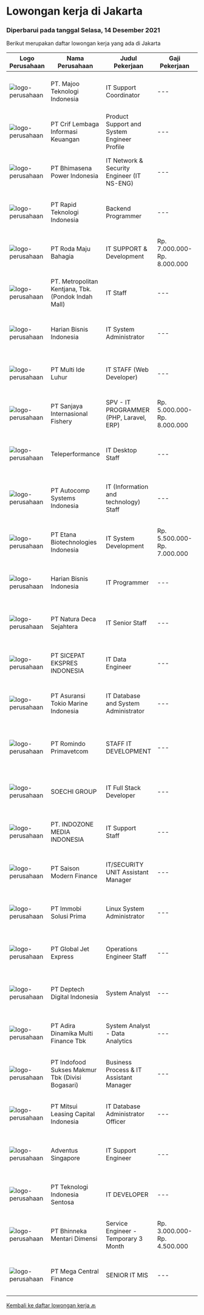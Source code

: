 
  # Lowongan kerja di Jakarta

  ### Diperbarui pada tanggal Selasa, 14 Desember 2021

  Berikut merupakan daftar lowongan kerja yang ada di Jakarta

  |Logo Perusahaan | Nama Perusahaan | Judul Pekerjaan | Gaji Pekerjaan | Lokasi | Deskripsi | Tanggal diunggah | Pranala |
  | -------------- | --------------- | --------------- | --------- | --------- | -------------- | ------- | ----------- |
  |![logo-perusahaan](https://image-service-cdn.seek.com.au/2a2c8a948d223cf92abbc34c9b4e6cee325386db/ee4dce1061f3f616224767ad58cb2fc751b8d2dc)|PT. Majoo Teknologi Indonesia|IT Support Coordinator|---|Jakarta Raya|Yang harus kamu lakukan:1. Mengelola dan memonitor fungsi seluruh alat kerja yang dibutuhkan perusahaan2. Instalasi, konfigurasi, monitoring, dan...|Senin, 13 Desember 2021|https://www.jobstreet.co.id/id/job/it-support-coordinator-3718927?token=0~ef3b8472-3d84-4f8c-abe5-6510a09b2d89&sectionRank=1&jobId=jobstreet-id-job-3718927|
|![logo-perusahaan](https://image-service-cdn.seek.com.au/0549fbcd9701cb8a641b2aef41bfcd14779d3cb0/ee4dce1061f3f616224767ad58cb2fc751b8d2dc)|PT Crif Lembaga Informasi Keuangan|Product Support and System Engineer Profile|---|Jakarta Selatan|Job RoleThe candidate will join IT team that has the responsibility to manage business critical services. Candidate will be able to understand...|Senin, 13 Desember 2021|https://www.jobstreet.co.id/id/job/product-support-and-system-engineer-profile-3711062?token=0~ef3b8472-3d84-4f8c-abe5-6510a09b2d89&sectionRank=2&jobId=jobstreet-id-job-3711062|
|![logo-perusahaan](https://image-service-cdn.seek.com.au/89a17f54ee49c30488508e84e1ab2c9275e38c7f/ee4dce1061f3f616224767ad58cb2fc751b8d2dc)|PT Bhimasena Power Indonesia|IT Network & Security Engineer (IT NS-ENG)|---|Jakarta Raya|Responsibility : Establishes networking environment by designing system configuration; directing system installation; defining, documenting, and...|Senin, 13 Desember 2021|https://www.jobstreet.co.id/id/job/it-network-security-engineer-it-ns-eng-3718925?token=0~ef3b8472-3d84-4f8c-abe5-6510a09b2d89&sectionRank=3&jobId=jobstreet-id-job-3718925|
|![logo-perusahaan](https://image-service-cdn.seek.com.au/88f4054dbd394dc5ff51e8984796ce31b7f23ebb/ee4dce1061f3f616224767ad58cb2fc751b8d2dc)|PT Rapid Teknologi Indonesia|Backend Programmer|---|Jakarta Raya|Requirements: Fresh Graduate from IT majors or equivalent Experience in coding with any kind of programming languages knowledged in GraphQL is a plus...|Senin, 13 Desember 2021|https://www.jobstreet.co.id/id/job/backend-programmer-3719595?token=0~ef3b8472-3d84-4f8c-abe5-6510a09b2d89&sectionRank=4&jobId=jobstreet-id-job-3719595|
|![logo-perusahaan](https://image-service-cdn.seek.com.au/44ee31c0233c3e0cd0f886ed340602ae49fddf76/ee4dce1061f3f616224767ad58cb2fc751b8d2dc)|PT Roda Maju Bahagia|IT SUPPORT & Development|Rp. 7.000.000-Rp. 8.000.000|Jakarta Raya|Qualifications :1.      Age maximum 28 years old.2.      2-3 years of relevant working experience, preferably from SIenvironment3.      Strong problem...|Senin, 13 Desember 2021|https://www.jobstreet.co.id/id/job/it-support-development-3719439?token=0~ef3b8472-3d84-4f8c-abe5-6510a09b2d89&sectionRank=5&jobId=jobstreet-id-job-3719439|
|![logo-perusahaan](https://image-service-cdn.seek.com.au/6c52e076a4ce5c097254fd14ca26a9edc51e16c1/ee4dce1061f3f616224767ad58cb2fc751b8d2dc)|PT. Metropolitan Kentjana, Tbk. (Pondok Indah Mall)|IT Staff|---|Jakarta Selatan|Melakukan pemeliharaan Software dan hardware komputer Menginstalasi software dan hardware komputer Menginstalasi dan mengkonfigurasi infrastuktur...|Minggu, 12 Desember 2021|https://www.jobstreet.co.id/id/job/it-staff-3718582?token=0~ef3b8472-3d84-4f8c-abe5-6510a09b2d89&sectionRank=6&jobId=jobstreet-id-job-3718582|
|![logo-perusahaan](https://image-service-cdn.seek.com.au/5af97bc6e1344b495e23db32ec67a974cb67ab46/ee4dce1061f3f616224767ad58cb2fc751b8d2dc)|Harian Bisnis Indonesia|IT System Administrator|---|Jakarta Pusat|Deskripsi Pekerjaan: Melakukan instalasi yang berhubungan dengan server yaitu OS System, Web Server Apache / NGINX, PHP, MySQL dan semua yang...|Senin, 13 Desember 2021|https://www.jobstreet.co.id/id/job/it-system-administrator-3719640?token=0~ef3b8472-3d84-4f8c-abe5-6510a09b2d89&sectionRank=7&jobId=jobstreet-id-job-3719640|
|![logo-perusahaan](https://image-service-cdn.seek.com.au/d18ae7b06d307dcb17ff5c96e2209af9c7d4cddc/ee4dce1061f3f616224767ad58cb2fc751b8d2dc)|PT Multi Ide Luhur|IT STAFF (Web Developer)|---|Jakarta Selatan|Bachelor Degree (Computer Science / IT), with a minimum GPA of 3.00 Minimum 2 Years working experiences as IT Developer Fresh Graduate are welcome to...|Senin, 13 Desember 2021|https://www.jobstreet.co.id/id/job/it-staff-web-developer-3719345?token=0~ef3b8472-3d84-4f8c-abe5-6510a09b2d89&sectionRank=8&jobId=jobstreet-id-job-3719345|
|![logo-perusahaan](https://image-service-cdn.seek.com.au/a1c58cdc39fad9eafd64d9795162fdd8995b2489/ee4dce1061f3f616224767ad58cb2fc751b8d2dc)|PT Sanjaya Internasional Fishery|SPV - IT PROGRAMMER (PHP, Laravel, ERP)|Rp. 5.000.000-Rp. 8.000.000|Jakarta Utara|Qualifications : Expert in programming languages: HTML, PHP (Laravel &amp; Codeigniter Framework), CSS, &amp; Javascript. Familiar with database...|Minggu, 12 Desember 2021|https://www.jobstreet.co.id/id/job/spv-it-programmer-php-laravel-erp-3703477?token=0~ef3b8472-3d84-4f8c-abe5-6510a09b2d89&sectionRank=9&jobId=jobstreet-id-job-3703477|
|![logo-perusahaan](https://image-service-cdn.seek.com.au/d99766a649e00531b08c4eb8bc4dc379f3e74942/ee4dce1061f3f616224767ad58cb2fc751b8d2dc)|Teleperformance|IT Desktop Staff|---|Jakarta Raya|Job Descriptions :Delivering implementation and provide on site PC and printer troubleshootingJob Qualifications :·        Bachelor’s degree in...|Senin, 13 Desember 2021|https://www.jobstreet.co.id/id/job/it-desktop-staff-3719871?token=0~ef3b8472-3d84-4f8c-abe5-6510a09b2d89&sectionRank=10&jobId=jobstreet-id-job-3719871|
|![logo-perusahaan](https://image-service-cdn.seek.com.au/8f36cd2ed37adde064608cb74bc00a961fec8219/ee4dce1061f3f616224767ad58cb2fc751b8d2dc)|PT Autocomp Systems Indonesia|IT  (Information and technology) Staff|---|Jakarta Raya|Job Description: Have an experienced on Developing, supporting various development duties Determined and identify technical requirements on the basis...|Senin, 13 Desember 2021|https://www.jobstreet.co.id/id/job/it-information-and-technology-staff-3719365?token=0~ef3b8472-3d84-4f8c-abe5-6510a09b2d89&sectionRank=11&jobId=jobstreet-id-job-3719365|
|![logo-perusahaan](https://image-service-cdn.seek.com.au/91fd7462a7315ebda85f283de07d10daf419a18c/ee4dce1061f3f616224767ad58cb2fc751b8d2dc)|PT Etana Biotechnologies Indonesia|IT System Development|Rp. 5.500.000-Rp. 7.000.000|Jakarta Timur|-Develop and implement systems applications to support business process-Deploy, maintain, and troubleshoot core business applications (ERP system and...|Senin, 13 Desember 2021|https://www.jobstreet.co.id/id/job/it-system-development-3710969?token=0~ef3b8472-3d84-4f8c-abe5-6510a09b2d89&sectionRank=12&jobId=jobstreet-id-job-3710969|
|![logo-perusahaan](https://image-service-cdn.seek.com.au/5af97bc6e1344b495e23db32ec67a974cb67ab46/ee4dce1061f3f616224767ad58cb2fc751b8d2dc)|Harian Bisnis Indonesia|IT Programmer|---|Jakarta Pusat|Kualifikasi : Lulusan S1 jurusan Teknik Informatika / Sistem Informasi Memiliki IPK &gt; 3.0 Berusia maksimal 27 tahun Memiliki 1 – 2 tahun pengalaman...|Senin, 13 Desember 2021|https://www.jobstreet.co.id/id/job/it-programmer-3719622?token=0~ef3b8472-3d84-4f8c-abe5-6510a09b2d89&sectionRank=13&jobId=jobstreet-id-job-3719622|
|![logo-perusahaan](https://image-service-cdn.seek.com.au/efc55d647fd6d734a981714d2c0abc0d7c925220/ee4dce1061f3f616224767ad58cb2fc751b8d2dc)|PT Natura Deca Sejahtera|IT Senior Staff|---|Jakarta Utara|Mengatasi masalah jaringan. Mengembalikan system yang bermasalah saat digunakan user dengan waktu singkat. Melakukan pembaharuan secara berkala pada...|Senin, 13 Desember 2021|https://www.jobstreet.co.id/id/job/it-senior-staff-3718731?token=0~ef3b8472-3d84-4f8c-abe5-6510a09b2d89&sectionRank=14&jobId=jobstreet-id-job-3718731|
|![logo-perusahaan](https://image-service-cdn.seek.com.au/374d4ada14a561836b23bd3aba954a78b742d951/ee4dce1061f3f616224767ad58cb2fc751b8d2dc)|PT SICEPAT EKSPRES INDONESIA|IT Data Engineer|---|Jakarta Raya|Job Desc: Collect data from variable source Develop clean data Perform Extract, Transform, Load (ETL) and Extract, Load, Transform (ELT) to meet...|Senin, 13 Desember 2021|https://www.jobstreet.co.id/id/job/it-data-engineer-3718819?token=0~ef3b8472-3d84-4f8c-abe5-6510a09b2d89&sectionRank=15&jobId=jobstreet-id-job-3718819|
|![logo-perusahaan](https://image-service-cdn.seek.com.au/2df4988c946dd67d9bfe5c9b550d200b813f1bcb/ee4dce1061f3f616224767ad58cb2fc751b8d2dc)|PT Asuransi Tokio Marine Indonesia|IT Database and System Administrator|---|Jakarta Pusat|Responsibilities : Database and System Administrator Design, implement and maintain Database as Database Administrator Manage and maintain...|Jumat, 10 Desember 2021|https://www.jobstreet.co.id/id/job/it-database-and-system-administrator-3717345?token=0~ef3b8472-3d84-4f8c-abe5-6510a09b2d89&sectionRank=16&jobId=jobstreet-id-job-3717345|
|![logo-perusahaan](https://image-service-cdn.seek.com.au/e4ca79c9f94b4b966e4cad22944022c94faf93c5/ee4dce1061f3f616224767ad58cb2fc751b8d2dc)|PT Romindo Primavetcom|STAFF IT DEVELOPMENT|---|Jakarta Selatan|Deskripsi Pekerjaan:Menunjang aktivitas perusahaan dengan membantu membuat serta mengembangakn program-program komputer sesuai dengan kebutuhan...|Minggu, 12 Desember 2021|https://www.jobstreet.co.id/id/job/staff-it-development-3710829?token=0~ef3b8472-3d84-4f8c-abe5-6510a09b2d89&sectionRank=17&jobId=jobstreet-id-job-3710829|
|![logo-perusahaan](https://image-service-cdn.seek.com.au/d487b01d987a397cf145f30f7a54e8c4a3212f7a/ee4dce1061f3f616224767ad58cb2fc751b8d2dc)|SOECHI GROUP|IT Full Stack Developer|---|Jakarta Raya|IT Full Stack DeveloperRequirements:• Bachelor's degree of Informatics Engineering / Computer Engineering / Information System. Min GPA 3.00 (scale...|Senin, 13 Desember 2021|https://www.jobstreet.co.id/id/job/it-full-stack-developer-3714022?token=0~ef3b8472-3d84-4f8c-abe5-6510a09b2d89&sectionRank=18&jobId=jobstreet-id-job-3714022|
|![logo-perusahaan](https://image-service-cdn.seek.com.au/aad4c34c16e52d48da517f1e8c2f1c20b00d669b/ee4dce1061f3f616224767ad58cb2fc751b8d2dc)|PT. INDOZONE MEDIA INDONESIA|IT Support Staff|---|Jakarta Selatan|Job Requirements : At least minimum 1 year experience in IT Support / IT Helpdesk; At least possess Diploma Degree from relevant majors; Maximum 30...|Jumat, 10 Desember 2021|https://www.jobstreet.co.id/id/job/it-support-staff-3718137?token=0~ef3b8472-3d84-4f8c-abe5-6510a09b2d89&sectionRank=19&jobId=jobstreet-id-job-3718137|
|![logo-perusahaan](https://image-service-cdn.seek.com.au/81bcab37eae6b0d81bdc114f58c624cdb0fe7f90/ee4dce1061f3f616224767ad58cb2fc751b8d2dc)|PT Saison Modern Finance|IT/SECURITY UNIT Assistant Manager|---|Jakarta Raya|Responsibilities:·      Have excellent knowledge and experience in managing and monitoring database system Microsoft SQL Server, MySQL·      Provide...|Senin, 13 Desember 2021|https://www.jobstreet.co.id/id/job/it-security-unit-assistant-manager-3710910?token=0~ef3b8472-3d84-4f8c-abe5-6510a09b2d89&sectionRank=20&jobId=jobstreet-id-job-3710910|
|![logo-perusahaan](https://image-service-cdn.seek.com.au/24be8b693f9fae2016859404c8bf0e5513e31602/ee4dce1061f3f616224767ad58cb2fc751b8d2dc)|PT Immobi Solusi Prima|Linux System Administrator|---|Jakarta Selatan|Requirements: Candidate must possess at least Bachelor's Degree, Master's Degree/Post Graduate Degree in Engineering (Computer/Telecommunication),...|Senin, 13 Desember 2021|https://www.jobstreet.co.id/id/job/linux-system-administrator-3719321?token=0~ef3b8472-3d84-4f8c-abe5-6510a09b2d89&sectionRank=21&jobId=jobstreet-id-job-3719321|
|![logo-perusahaan](https://image-service-cdn.seek.com.au/8c3b9245a2f8d0845a9a79e0e9632381c3b56a68/ee4dce1061f3f616224767ad58cb2fc751b8d2dc)|PT Global Jet Express|Operations Engineer Staff|---|Jakarta Utara|Monitoring all servers, related data center devices and network processes to ensure the security and efficiency of data center server/network....|Senin, 13 Desember 2021|https://www.jobstreet.co.id/id/job/operations-engineer-staff-3719329?token=0~ef3b8472-3d84-4f8c-abe5-6510a09b2d89&sectionRank=22&jobId=jobstreet-id-job-3719329|
|![logo-perusahaan](https://image-service-cdn.seek.com.au/e5962afa59fc27fecc883e8084cb0c913ffb8538/ee4dce1061f3f616224767ad58cb2fc751b8d2dc)|PT Deptech Digital Indonesia|System Analyst|---|Jakarta Selatan|PT Deptech Digital Indonesia are looking for System Analyst position to join our fast growing team in providing IT Solution.if you feel have the...|Senin, 13 Desember 2021|https://www.jobstreet.co.id/id/job/system-analyst-3710945?token=0~ef3b8472-3d84-4f8c-abe5-6510a09b2d89&sectionRank=23&jobId=jobstreet-id-job-3710945|
|![logo-perusahaan](https://image-service-cdn.seek.com.au/bbcabfd21962410ebbe6ab6694221821c4cad314/ee4dce1061f3f616224767ad58cb2fc751b8d2dc)|PT Adira Dinamika Multi Finance Tbk|System Analyst - Data Analytics|---|Jakarta Raya|Responsibilities : Analyzing important business requirements and ensuring documentation completeness. Monitoring, improving, and proposing new data...|Selasa, 14 Desember 2021|https://www.jobstreet.co.id/id/job/system-analyst-data-analytics-3720162?token=0~ef3b8472-3d84-4f8c-abe5-6510a09b2d89&sectionRank=24&jobId=jobstreet-id-job-3720162|
|![logo-perusahaan](https://image-service-cdn.seek.com.au/c6a16d0d937e7346722037787cc77ce025afc075/ee4dce1061f3f616224767ad58cb2fc751b8d2dc)|PT Indofood Sukses Makmur Tbk (Divisi Bogasari)|Business Process & IT Assistant Manager|---|Jakarta Utara|Responsibilities: Identify operational process and user requirement, design proper process flow including related procedures and policies. Implement,...|Jumat, 10 Desember 2021|https://www.jobstreet.co.id/id/job/business-process-it-assistant-manager-3717573?token=0~ef3b8472-3d84-4f8c-abe5-6510a09b2d89&sectionRank=25&jobId=jobstreet-id-job-3717573|
|![logo-perusahaan](https://image-service-cdn.seek.com.au/1d42ec675881b8ab3a09c7f0f2d5b1bdcb94b986/ee4dce1061f3f616224767ad58cb2fc751b8d2dc)|PT Mitsui Leasing Capital Indonesia|IT Database Administrator Officer|---|Jakarta Pusat|Requirements: Maximum 30 years old Candidate must possess at least Bachelor's Degree in Computer Science Have at least 2 years experience as IT...|Senin, 13 Desember 2021|https://www.jobstreet.co.id/id/job/it-database-administrator-officer-3718670?token=0~ef3b8472-3d84-4f8c-abe5-6510a09b2d89&sectionRank=26&jobId=jobstreet-id-job-3718670|
|![logo-perusahaan](https://image-service-cdn.seek.com.au/e33d317b1e78d217465bc253765fbc09ff6f9b8a/ee4dce1061f3f616224767ad58cb2fc751b8d2dc)|Adventus Singapore|IT Support Engineer|---|Jakarta Raya|Job Description• Provide on-site and/or remote technical assistance to end-users, diagnosis and troubleshooting of technical problems• Deployment,...|Sabtu, 11 Desember 2021|https://www.jobstreet.co.id/id/job/it-support-engineer-9059294/origin/sg?token=0~ef3b8472-3d84-4f8c-abe5-6510a09b2d89&sectionRank=27&jobId=jobstreet-sg-job-9059294|
|![logo-perusahaan](https://us.123rf.com/450wm/pavelstasevich/pavelstasevich1811/pavelstasevich181101027/112815900-stock-vector-no-image-available-icon-flat-vector.jpg?ver=6)|PT Teknologi Indonesia Sentosa|IT DEVELOPER|---|Jakarta Pusat|Role and Responsibilities: Develop Frontend and Backend architecture. Have experiences in Mobile Apps development Developing Backend and Frontend for...|Senin, 13 Desember 2021|https://www.jobstreet.co.id/id/job/it-developer-3719277?token=0~ef3b8472-3d84-4f8c-abe5-6510a09b2d89&sectionRank=28&jobId=jobstreet-id-job-3719277|
|![logo-perusahaan](https://image-service-cdn.seek.com.au/979ac02ff3e5dafb507322a6a1a6bcf2a92109a8/ee4dce1061f3f616224767ad58cb2fc751b8d2dc)|PT Bhinneka Mentari Dimensi|Service Engineer - Temporary 3 Month|Rp. 3.000.000-Rp. 4.500.000|Jakarta Pusat|Melakukan kunjungan (visiting) ke tempat customer untuk sesuai dengan jadwal yang diterima dengan tujuan untuk melakukan perbaikan (troubleshooting)...|Senin, 13 Desember 2021|https://www.jobstreet.co.id/id/job/service-engineer-temporary-3-month-3719363?token=0~ef3b8472-3d84-4f8c-abe5-6510a09b2d89&sectionRank=29&jobId=jobstreet-id-job-3719363|
|![logo-perusahaan](https://image-service-cdn.seek.com.au/5a3af6aef73aefc68566a4c26b6f9b36cb214c9e/ee4dce1061f3f616224767ad58cb2fc751b8d2dc)|PT Mega Central Finance|SENIOR IT MIS|---|Jakarta Barat|PT. Mega Central Finance is looking for a Senior MIS with a strong sense of ownership and passion to learn something new. Job Description: Managing...|Selasa, 14 Desember 2021|https://www.jobstreet.co.id/id/job/senior-it-mis-3720228?token=0~ef3b8472-3d84-4f8c-abe5-6510a09b2d89&sectionRank=30&jobId=jobstreet-id-job-3720228|


  [Kembali ke daftar lowongan kerja 🔙](../README.md#daftar-lowongan-kerja)
  